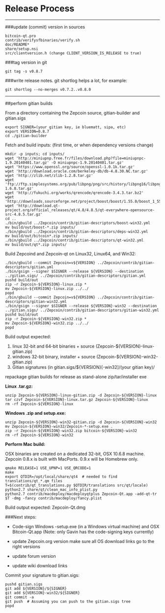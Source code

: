 Release Process
====================

* * *

###update (commit) version in sources


	bitcoin-qt.pro
	contrib/verifysfbinaries/verify.sh
	doc/README*
	share/setup.nsi
	src/clientversion.h (change CLIENT_VERSION_IS_RELEASE to true)

###tag version in git

	git tag -s v0.8.7

###write release notes. git shortlog helps a lot, for example:

	git shortlog --no-merges v0.7.2..v0.8.0

* * *

##perform gitian builds

 From a directory containing the Zepcoin source, gitian-builder and gitian.sigs
  
	export SIGNER=(your gitian key, ie bluematt, sipa, etc)
	export VERSION=0.8.7
	cd ./gitian-builder

 Fetch and build inputs: (first time, or when dependency versions change)

	mkdir -p inputs; cd inputs/
	wget 'http://miniupnp.free.fr/files/download.php?file=miniupnpc-1.9.20140401.tar.gz' -O miniupnpc-1.9.20140401.tar.gz'
	wget 'https://www.openssl.org/source/openssl-1.0.1k.tar.gz'
	wget 'http://download.oracle.com/berkeley-db/db-4.8.30.NC.tar.gz'
	wget 'http://zlib.net/zlib-1.2.8.tar.gz'
	wget 'ftp://ftp.simplesystems.org/pub/libpng/png/src/history/libpng16/libpng-1.6.8.tar.gz'
	wget 'http://fukuchi.org/works/qrencode/qrencode-3.4.3.tar.bz2'
	wget 'http://downloads.sourceforge.net/project/boost/boost/1.55.0/boost_1_55_0.tar.bz2'
	wget 'http://download.qt-project.org/official_releases/qt/4.8/4.8.5/qt-everywhere-opensource-src-4.8.5.tar.gz'
	cd ..
	./bin/gbuild ../Zepcoin/contrib/gitian-descriptors/boost-win32.yml
	mv build/out/boost-*.zip inputs/
	./bin/gbuild ../Zepcoin/contrib/gitian-descriptors/deps-win32.yml
	mv build/out/bitcoin*.zip inputs/
	./bin/gbuild ../Zepcoin/contrib/gitian-descriptors/qt-win32.yml
	mv build/out/qt*.zip inputs/

 Build Zepcoind and Zepcoin-qt on Linux32, Linux64, and Win32:
  
	./bin/gbuild --commit Zepcoin=v${VERSION} ../Zepcoin/contrib/gitian-descriptors/gitian.yml
	./bin/gsign --signer $SIGNER --release ${VERSION} --destination ../gitian.sigs/ ../Zepcoin/contrib/gitian-descriptors/gitian.yml
	pushd build/out
	zip -r Zepcoin-${VERSION}-linux.zip *
	mv Zepcoin-${VERSION}-linux.zip ../../
	popd
	./bin/gbuild --commit Zepcoin=v${VERSION} ../Zepcoin/contrib/gitian-descriptors/gitian-win32.yml
	./bin/gsign --signer $SIGNER --release ${VERSION}-win32 --destination ../gitian.sigs/ ../Zepcoin/contrib/gitian-descriptors/gitian-win32.yml
	pushd build/out
	zip -r Zepcoin-${VERSION}-win32.zip *
	mv Zepcoin-${VERSION}-win32.zip ../../
	popd

  Build output expected:

  1. linux 32-bit and 64-bit binaries + source (Zepcoin-${VERSION}-linux-gitian.zip)
  2. windows 32-bit binary, installer + source (Zepcoin-${VERSION}-win32-gitian.zip)
  3. Gitian signatures (in gitian.sigs/${VERSION}[-win32]/(your gitian key)/

repackage gitian builds for release as stand-alone zip/tar/installer exe

**Linux .tar.gz:**

	unzip Zepcoin-${VERSION}-linux-gitian.zip -d Zepcoin-${VERSION}-linux
	tar czvf Zepcoin-${VERSION}-linux.tar.gz Zepcoin-${VERSION}-linux
	rm -rf Zepcoin-${VERSION}-linux

**Windows .zip and setup.exe:**

	unzip Zepcoin-${VERSION}-win32-gitian.zip -d Zepcoin-${VERSION}-win32
	mv Zepcoin-${VERSION}-win32/Zepcoin-*-setup.exe .
	zip -r Zepcoin-${VERSION}-win32.zip bitcoin-${VERSION}-win32
	rm -rf Zepcoin-${VERSION}-win32

**Perform Mac build:**

  OSX binaries are created on a dedicated 32-bit, OSX 10.6.8 machine.
  Zepcoin 0.8.x is built with MacPorts.  0.9.x will be Homebrew only.

	qmake RELEASE=1 USE_UPNP=1 USE_QRCODE=1
	make
	export QTDIR=/opt/local/share/qt4  # needed to find translations/qt_*.qm files
	T=$(contrib/qt_translations.py $QTDIR/translations src/qt/locale)
	python2.7 share/qt/clean_mac_info_plist.py
	python2.7 contrib/macdeploy/macdeployqtplus Zepcoin-Qt.app -add-qt-tr $T -dmg -fancy contrib/macdeploy/fancy.plist

 Build output expected: Zepcoin-Qt.dmg

###Next steps:

* Code-sign Windows -setup.exe (in a Windows virtual machine) and
  OSX Bitcoin-Qt.app (Note: only Gavin has the code-signing keys currently)

* update Zepcoin.org version
  make sure all OS download links go to the right versions

* update forum version

* update wiki download links

Commit your signature to gitian.sigs:

	pushd gitian.sigs
	git add ${VERSION}/${SIGNER}
	git add ${VERSION}-win32/${SIGNER}
	git commit -a
	git push  # Assuming you can push to the gitian.sigs tree
	popd

